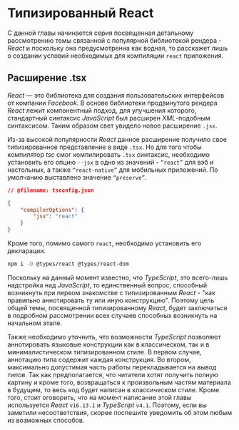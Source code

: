 # Типизированный React

С данной главы начинается серия посвященная детальному рассмотрению темы связанной с популярной библиотекой рендера - _React_ и поскольку она предусмотренна как водная, то расскажет лишь о создании условий необходимых для компиляции `react` приложения.


## Расширение .tsx

_React_ — это библиотека для создания пользовательских интерфейсов от компании _Facebook_. В основе библиотеки продвинутого рендера _React_ лежит компонентный подход, для улучшения которого, стандартный синтаксис _JavaScript_ был расширен _XML_-подобным синтаксисом. Таким образом свет увидело новое расширение `.jsx`.

Из-за высокой популярности _React_ данное расширение получило свое типизированное представление в виде `.tsx`. Но для того чтобы компилятор _tsc_ смог компилировать `.tsx` синтаксис, необходимо установить его опцию `--jsx` в одно из значений - `“react”` для вэб и настольных, а также `“react-native”` для мобильных приложений. По умолчанию выставлено значение `“preserve”`.

`````json
// @filename: tsconfig.json

{
    "compilerOptions": {
        "jsx": "react"
    }
}
`````

Кроме того, помимо самого `react`, необходимо установить его декларации.

`````sh
npm i -D @types/react @types/react-dom
`````

Поскольку на данный момент известно, что _TypeScript_, это всего-лишь надстройка над _JavaScript_, то единственный вопрос, способный возникнуть при первом знакомстве с типизированным _React_ - "как правильно аннотировать ту или иную конструкцию". Поэтому цель общей темы, посвященной типизированному _React_, будет заключаться в подробном рассмотрении всех случаев способных возникнуть на начальном этапе.

Также необходимо уточнить, что возможности _TypeScript_ позволяют аннотировать языковые конструкции как в классическом, так и в минималистическом типизированном стиле. В первом случае, аннотацию типа содержит каждая конструкция. Во втором, максимально допустимая часть работы перекладывается на _вывод типов_. Так как предполагается, что читатели хотят получить полную картину и кроме того, возвращаться к произвольным частям материала в будущем, то весь код будет написан в классическом стиле. Кроме того, стоит оговорить, что на момент написание этой главы используется _React_ `v16.13.1` и _TypeScript_ `v4.1`. Поэтому, если вы заметили несоответствия, скорее поспешите уведомить об этом любым из возможных способов.

